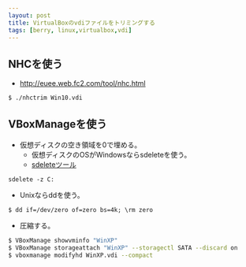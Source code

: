 ```yaml
---
layout: post
title: VirtualBoxのvdiファイルをトリミングする
tags: [berry, linux,virtualbox,vdi]
---
```


## NHCを使う

- http://euee.web.fc2.com/tool/nhc.html

```bash
$ ./nhctrim Win10.vdi
```

## VBoxManageを使う

- 仮想ディスクの空き領域を0で埋める。
  - 仮想ディスクのOSがWindowsならsdeleteを使う。
  - [sdeleteツール](http://technet.microsoft.com/ja-jp/sysinternals/bb897443(en-us).aspx)

```
sdelete -z C:
```

  - Unixならddを使う。

```
$ dd if=/dev/zero of=zero bs=4k; \rm zero
```

- 圧縮する。

```bash
$ VBoxManage showvminfo "WinXP"
$ VBoxManage storageattach "WinXP" --storagectl SATA --discard on
$ vboxmanage modifyhd WinXP.vdi --compact
```
